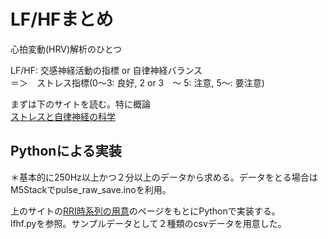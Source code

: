 # LF/HFまとめ   
心拍変動(HRV)解析のひとつ   

LF/HF: 交感神経活動の指標 or 自律神経バランス   
＝＞　ストレス指標(0～3: 良好, 2 or 3　～ 5: 注意, 5～: 要注意)   


まずは下のサイトを読む。特に概論   
[ストレスと自律神経の科学](http://hclab.sakura.ne.jp/index.html)   

## Pythonによる実装   
＊基本的に250Hz以上かつ２分以上のデータから求める。データをとる場合はM5Stackでpulse_raw_save.inoを利用。   
   
上のサイトの[RRI時系列の用意](http://hclab.sakura.ne.jp/stress_nervous_rri_interp.html)のページをもとにPythonで実装する。   
lfhf.pyを参照。サンプルデータとして２種類のcsvデータを用意した。
